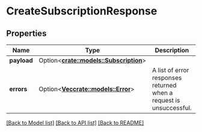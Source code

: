 # CreateSubscriptionResponse

## Properties

Name | Type | Description | Notes
------------ | ------------- | ------------- | -------------
**payload** | Option<[**crate::models::Subscription**](Subscription.md)> |  | [optional]
**errors** | Option<[**Vec<crate::models::Error>**](Error.md)> | A list of error responses returned when a request is unsuccessful. | [optional]

[[Back to Model list]](../README.md#documentation-for-models) [[Back to API list]](../README.md#documentation-for-api-endpoints) [[Back to README]](../README.md)


